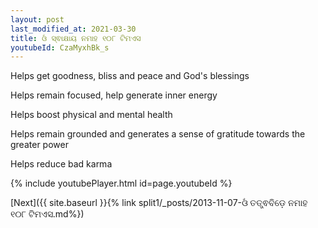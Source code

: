 ```yaml
---
layout: post
last_modified_at: 2021-03-30
title: ଓଁ ସ୍ଵାକ୍ଷାୟ ନମାହ ୧୦୮ ଟିମଏସ
youtubeId: CzaMyxhBk_s
---
```

 
 
Helps get goodness, bliss and peace and God's blessings
 
Helps remain focused, help generate inner energy 
 
Helps boost physical and mental health 
 
Helps remain grounded and generates a sense of gratitude towards the greater power 
 
Helps reduce bad karma
 
 
 
 


{% include youtubePlayer.html id=page.youtubeId %}
 
[Next]({{ site.baseurl }}{% link  split1/_posts/2013-11-07-ଓଁ ତତ୍ତ୍ଵବିଡ଼େ ନମାହ ୧୦୮ ଟିମଏସ.md%})
 
